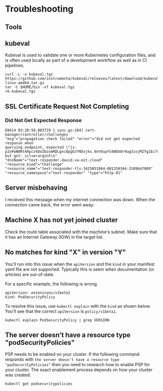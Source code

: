 # Troubleshooting

## Tools

## kubeval

Kubeval is used to validate one or more Kubernetes configuration files, and is often used locally as part of a development workflow as well as in CI pipelines.

```
curl -L -o kubeval.tgz https://github.com/instrumenta/kubeval/releases/latest/download/kubeval-linux-amd64.tar.gz
tar -C $HOME/bin -xf kubeval.tgz
rm kubeval.tgz
```

## SSL Certificate Request Not Completing

### Did Not Get Expected Response

```
E0414 03:28:58.803729 1 sync.go:184] cert-manager/controller/challenges 
"msg"="propagation check failed" "error"="did not get expected response when 
querying endpoint, expected \"jz-p2oPwN0RtkRpczhDoIbzxmRDLgnc8pgUJYN5xjks.9nYOupYS4HDX0r9ug3iojMZfg1Ec7rGpSviUlalcM7s\" 
but got: silverargint\n" 
"dnsName"="text-responder.david.va-oit.cloud" "resource_kind"="Challenge" 
"resource_name"="text-responder-tls-3425851964-881250344-3109647009" 
"resource_namespace"="text-responder" "type"="http-01"
```

## Server misbehaving

I recieved this message when my internet connection was down. When the connection came back, the error went away.

## Machine X has not yet joined cluster

Check the route table associated with the machine's subnet. Make sure that it has an Internet Gateway (IGW) in the target list.

## No matches for kind "X" in version "Y"

You'll run into this issue when the `apiVersion` and the `kind` in your manifest yaml file are not supported. Typically this is seem when documentation (or articles) are out-of-date.

For a specific example, the following is wrong.

```
apiVersion: extensions/v1beta1
kind: PodSecurityPolicy
```

To resolve this issue, use `kubectl explain` with the `kind` as shown below. You'll see that the correct `apiVersion` is `policy/v1beta1`.

```
kubectl explain PodSecurityPolicy | grep VERSION
```

## The server doesn't have a resource type "podSecurityPolicies"

PSP needs to be enabled on your cluster. If the following command responds with `the server doesn't have a resource type "podSecurityPolicies"` then you need to research how to enable PSP for your cluster. The exact enablement process depends on how your cluster was created.

```
kubectl get podsecuritypolicies
```
